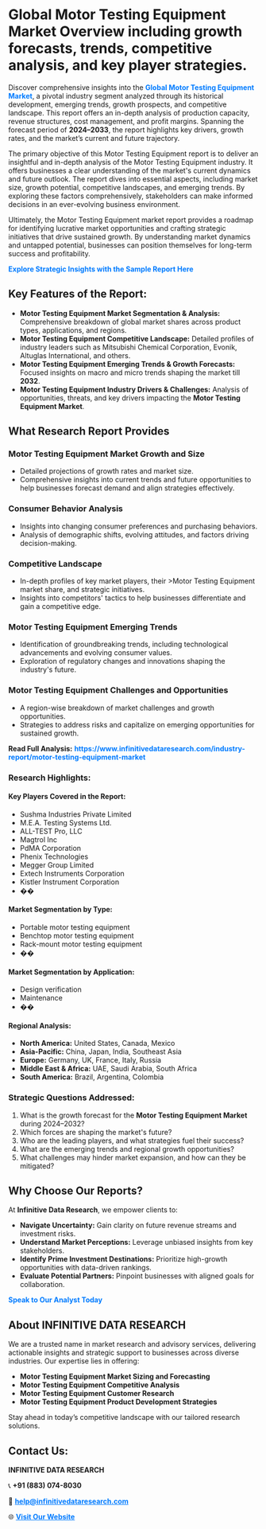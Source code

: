 <h1>Global Motor Testing Equipment Market Overview including growth forecasts, trends, competitive analysis, and key player strategies.</h1>
<p>
Discover comprehensive insights into the 
<a href="https://www.infinitivedataresearch.com/industry-report/motor-testing-equipment-market" rel="dofollow" style="color: #007BFF; text-decoration: none;"><strong>Global Motor Testing Equipment Market</strong></a>, a pivotal industry segment analyzed through its historical development, emerging trends, growth prospects, and competitive landscape. This report offers an in-depth analysis of production capacity, revenue structures, cost management, and profit margins. Spanning the forecast period of <strong>2024–2033</strong>, the report highlights key drivers, growth rates, and the market’s current and future trajectory.
</p>
<p>
The primary objective of this Motor Testing Equipment report is to deliver an insightful and in-depth analysis of the Motor Testing Equipment industry. It offers businesses a clear understanding of the market's current dynamics and future outlook. The report dives into essential aspects, including market size, growth potential, competitive landscapes, and emerging trends. By exploring these factors comprehensively, stakeholders can make informed decisions in an ever-evolving business environment.
</p>
<p>
Ultimately, the Motor Testing Equipment market report provides a roadmap for identifying lucrative market opportunities and crafting strategic initiatives that drive sustained growth. By understanding market dynamics and untapped potential, businesses can position themselves for long-term success and profitability.
</p>
<p>
<a href="https://www.infinitivedataresearch.com/request-sample/reportId=108906" style="color: #007BFF; text-decoration: none;"><strong>Explore Strategic Insights with the Sample Report Here</strong></a>
</p>

<h2>Key Features of the Report:</h2>
<ul>
<li><strong>Motor Testing Equipment Market Segmentation & Analysis:</strong> Comprehensive breakdown of global market shares across product types, applications, and regions.</li>
<li><strong>Motor Testing Equipment Competitive Landscape:</strong> Detailed profiles of industry leaders such as Mitsubishi Chemical Corporation, Evonik, Altuglas International, and others.</li>
<li><strong>Motor Testing Equipment Emerging Trends & Growth Forecasts:</strong> Focused insights on macro and micro trends shaping the market till <strong>2032</strong>.</li>
<li><strong>Motor Testing Equipment Industry Drivers & Challenges:</strong> Analysis of opportunities, threats, and key drivers impacting the <strong>Motor Testing Equipment Market</strong>.</li>
</ul>

<h2>What Research Report Provides</h2>
<h3>Motor Testing Equipment Market Growth and Size</h3>
<ul>
<li>Detailed projections of growth rates and market size.</li>
<li>Comprehensive insights into current trends and future opportunities to help businesses forecast demand and align strategies effectively.</li>
</ul>

<h3>Consumer Behavior Analysis</h3>
<ul>
<li>Insights into changing consumer preferences and purchasing behaviors.</li>
<li>Analysis of demographic shifts, evolving attitudes, and factors driving decision-making.</li>
</ul>

<h3>Competitive Landscape</h3>
<ul>
<li>In-depth profiles of key market players, their >Motor Testing Equipment market share, and strategic initiatives.</li>
<li>Insights into competitors' tactics to help businesses differentiate and gain a competitive edge.</li>
</ul>

<h3>Motor Testing Equipment Emerging Trends</h3>
<ul>
<li>Identification of groundbreaking trends, including technological advancements and evolving consumer values.</li>
<li>Exploration of regulatory changes and innovations shaping the industry's future.</li>
</ul>

<h3>Motor Testing Equipment Challenges and Opportunities</h3>
<ul>
<li>A region-wise breakdown of market challenges and growth opportunities.</li>
<li>Strategies to address risks and capitalize on emerging opportunities for sustained growth.</li>
</ul>
<p><strong>Read Full Analysis:</strong> <a href="https://www.infinitivedataresearch.com/industry-report/motor-testing-equipment-market" rel="dofollow" style="color: #007BFF; text-decoration: none;"><strong>https://www.infinitivedataresearch.com/industry-report/motor-testing-equipment-market</strong></a></p>
<h3>Research Highlights:</h3>
<h4>Key Players Covered in the Report:</h4>
<ul><li>Sushma Industries Private Limited</li><li>M.E.A. Testing Systems Ltd.</li><li>ALL-TEST Pro, LLC</li><li>Magtrol Inc</li><li>PdMA Corporation</li><li>Phenix Technologies</li><li>Megger Group Limited</li><li>Extech Instruments Corporation</li><li>Kistler Instrument Corporation</li><li>��</li></ul>
<h4>Market Segmentation by Type:</h4>
<ul><li>Portable motor testing equipment</li><li>Benchtop motor testing equipment</li><li>Rack-mount motor testing equipment</li><li>��</li></ul>
<h4>Market Segmentation by Application:</h4>
<ul><li>Design verification</li><li>Maintenance</li><li>��</li></ul>

<h4>Regional Analysis:</h4>
<ul>
<li><strong>North America:</strong> United States, Canada, Mexico</li>
<li><strong>Asia-Pacific:</strong> China, Japan, India, Southeast Asia</li>
<li><strong>Europe:</strong> Germany, UK, France, Italy, Russia</li>
<li><strong>Middle East & Africa:</strong> UAE, Saudi Arabia, South Africa</li>
<li><strong>South America:</strong> Brazil, Argentina, Colombia</li>
</ul>

<h3>Strategic Questions Addressed:</h3>
<ol>
<li>What is the growth forecast for the <strong>Motor Testing Equipment Market</strong> during 2024–2032?</li>
<li>Which forces are shaping the market's future?</li>
<li>Who are the leading players, and what strategies fuel their success?</li>
<li>What are the emerging trends and regional growth opportunities?</li>
<li>What challenges may hinder market expansion, and how can they be mitigated?</li>
</ol>

<h2>Why Choose Our Reports?</h2>
<p>At <strong>Infinitive Data Research</strong>, we empower clients to:</p>
<ul>
<li><strong>Navigate Uncertainty:</strong> Gain clarity on future revenue streams and investment risks.</li>
<li><strong>Understand Market Perceptions:</strong> Leverage unbiased insights from key stakeholders.</li>
<li><strong>Identify Prime Investment Destinations:</strong> Prioritize high-growth opportunities with data-driven rankings.</li>
<li><strong>Evaluate Potential Partners:</strong> Pinpoint businesses with aligned goals for collaboration.</li>
</ul>
<p><a href="https://www.infinitivedataresearch.com/industry-report/motor-testing-equipment-market" rel="dofollow" style="color: #007BFF; text-decoration: none;"><strong>Speak to Our Analyst Today</strong></a></p>

<h2>About INFINITIVE DATA RESEARCH</h2>
<p>We are a trusted name in market research and advisory services, delivering actionable insights and strategic support to businesses across diverse industries. Our expertise lies in offering:</p>
<ul>
<li><strong>Motor Testing Equipment Market Sizing and Forecasting</strong></li>
<li><strong>Motor Testing Equipment Competitive Analysis</strong></li>
<li><strong>Motor Testing Equipment Customer Research</strong></li>
<li><strong>Motor Testing Equipment Product Development Strategies</strong></li>
</ul>
<p>Stay ahead in today’s competitive landscape with our tailored research solutions.</p>

<h2>Contact Us:</h2>
<p><strong>INFINITIVE DATA RESEARCH</strong></p>
<p>📞 <strong>+91 (883) 074-8030</strong></p>
<p>📧 <strong><a href="mailto:help@infinitivedataresearch.com" style="color: #007BFF;">help@infinitivedataresearch.com</a></strong></p>
<p>🌐 <strong><a href="https://www.infinitivedataresearch.com" rel="dofollow" style="color: #007BFF;">Visit Our Website</a></strong></p>